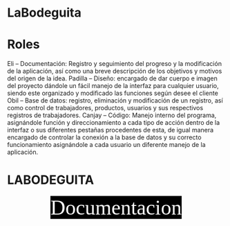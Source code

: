 # LaBodeguita
# Roles
Eli – Documentación: Registro y seguimiento del progreso y la modificación de la aplicación, así como una breve descripción de los objetivos y motivos del origen de la idea.
Padilla – Diseño: encargado de dar cuerpo e imagen del proyecto dándole un fácil manejo de la interfaz para cualquier usuario, siendo este organizado y modificado las funciones según desee el cliente
Obil – Base de datos: registro, eliminación y modificación de un registro, así como control de trabajadores, productos, usuarios y sus respectivos registros de trabajadores.
Canjay – Código: Manejo interno del programa, asignándole función y direccionamiento a cada tipo de acción dentro de la interfaz o sus diferentes pestañas procedentes de esta, de igual manera encargado de controlar la conexión a la base de datos y su correcto funcionamiento asignándole a cada usuario un diferente manejo de la aplicación.
# LABODEGUITA
<html>
<center><font size='+6' style="font-family:Century Gothic;color:ffffff"><span style="background-color:#000000;">Documentacion</font></center></span>
</html>
